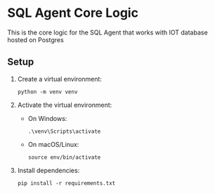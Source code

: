 # SQL Agent Core Logic

This is the core logic for the SQL Agent that works with IOT database hosted on Postgres

## Setup

1. Create a virtual environment:
   ```
   python -m venv venv
   ```

2. Activate the virtual environment:
   - On Windows:
     ```
     .\venv\Scripts\activate
     ```
   - On macOS/Linux:
     ```
     source env/bin/activate
     ```

3. Install dependencies:
   ```
   pip install -r requirements.txt
   ```
